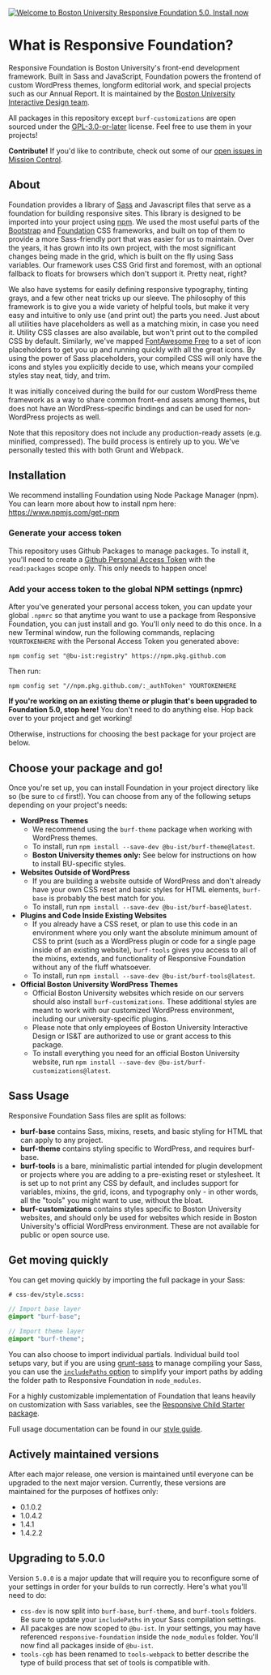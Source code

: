 [![Welcome to Boston University Responsive Foundation 5.0. Install now](https://user-images.githubusercontent.com/1828613/103576393-11302080-4ea1-11eb-8ed8-a1d08a1cdb67.jpg)](#installation) 

# What is Responsive Foundation?

Responsive Foundation is Boston University's front-end development framework. Built in Sass and JavaScript, Foundation powers the frontend of custom WordPress themes, longform editorial work, and special projects such as our Annual Report. It is maintained by the [Boston University Interactive Design team](https://www.bu.edu/interactive-design/).

All packages in this repository except `burf-customizations` are open sourced under the [GPL-3.0-or-later](https://spdx.org/licenses/GPL-3.0-or-later.html) license. Feel free to use them in your projects!

**Contribute!** If you'd like to contribute, check out some of our [open issues in Mission Control](https://bu-ist.github.io/responsive-foundation/dashboard.html).

## About

Foundation provides a library of [Sass](http://sass-lang.com/) and Javascript files that serve as a foundation for building responsive sites. This library is designed to be imported into your project using [npm](https://www.npmjs.com/). We used the most useful parts of the [Bootstrap](https://github.com/twbs/bootstrap) and [Foundation](https://github.com/foundation/foundation-sites) CSS frameworks, and built on top of them to provide a more Sass-friendly port that was easier for us to maintain. Over the years, it has grown into its own project, with the most significant changes being made in the grid, which is built on the fly using Sass variables. Our framework uses CSS Grid first and foremost, with an optional fallback to floats for browsers which don't support it. Pretty neat, right?

We also have systems for easily defining responsive typography, tinting grays, and a few other neat tricks up our sleeve. The philosophy of this framework is to give you a wide variety of helpful tools, but make it very easy and intuitive to only use (and print out) the parts you need. Just about all utilities have placeholders as well as a matching mixin, in case you need it. Utility CSS classes are also available, but won't print out to the compiled CSS by default. Similarly, we've mapped [FontAwesome Free](https://github.com/FortAwesome/Font-Awesome/tree/master/js-packages/%40fortawesome/fontawesome-free) to a set of icon placeholders to get you up and running quickly with all the great icons. By using the power of Sass placeholders, your compiled CSS will only have the icons and styles you explicitly decide to use, which means your compiled styles stay neat, tidy, and trim.

It was initially conceived during the build for our custom WordPress theme framework as a way to share common front-end assets among themes, but does not have an WordPress-specific bindings and can be used for non-WordPress projects as well.

Note that this repository does not include any production-ready assets (e.g. minified, compressed). The build process is entirely up to you. We've personally tested this with both Grunt and Webpack.

## Installation

We recommend installing Foundation using Node Package Manager (npm). You can learn more about how to install npm
here: https://www.npmjs.com/get-npm

### Generate your access token

This repository uses Github Packages to manage packages. To install it, you'll need to create a [Github Personal Access Token](https://docs.github.com/en/free-pro-team@latest/github/authenticating-to-github/creating-a-personal-access-token) with the `read:packages` scope only. This only needs to happen once!

### Add your access token to the global NPM settings (npmrc)

After you've generated your personal access token, you can update your global `.npmrc` so that anytime you want to use a package from Responsive Foundation, you can just install and go. You'll only need to do this once. In a new Terminal window, run the following commands, replacing `YOURTOKENHERE` with the Personal Access Token you generated above:

`npm config set "@bu-ist:registry" https://npm.pkg.github.com`

Then run:

`npm config set "//npm.pkg.github.com/:_authToken" YOURTOKENHERE`

**If you're working on an existing theme or plugin that's been upgraded to Foundation 5.0, stop here!** You don't need to do anything else. Hop back over to your project and get working!

Otherwise, instructions for choosing the best package for your project are below.

## Choose your package and go!

Once you're set up, you can install Foundation in your project directory like so (be sure to `cd` first!). You can choose from any of the following setups depending on your project's needs:

- **WordPress Themes**
	- We recommend using  the `burf-theme` package when working with WordPress themes.
	- To install, run `npm install --save-dev @bu-ist/burf-theme@latest`.
	- **Boston University themes only:** See below for instructions on how to install BU-specific styles.
- **Websites Outside of WordPress** 
	- If you are building a website outside of WordPress and don't already have your own CSS reset and basic styles for HTML elements, `burf-base` is probably the best match for you.
	- To install, run `npm install --save-dev @bu-ist/burf-base@latest`.
- **Plugins and Code Inside Existing Websites** 
	- If you already have a CSS reset, or plan to use this code in an environment where you only want the absolute minimum amount of CSS to print (such as a WordPress plugin or code for a single page inside of an existing website), `burf-tools` gives you access to all of the mixins, extends, and functionality of Responsive Foundation without any of the fluff whatsoever.
	- To install, run `npm install --save-dev @bu-ist/burf-tools@latest`.
- **Official Boston University WordPress Themes** 
	- Official Boston University websites which reside on our servers should also install `burf-customizations`. These additional styles are meant to work with our customized WordPress environment, including our university-specific plugins.
	- Please note that only employees of Boston University Interactive Design or IS&T are authorized to use or grant access to this package. 
	- To install everything you need for an official Boston University website, run `npm install --save-dev @bu-ist/burf-customizations@latest`.

## Sass Usage

Responsive Foundation Sass files are split as follows:

- **burf-base** contains Sass, mixins, resets, and basic styling for HTML that can apply to any
project.
- **burf-theme** contains styling specific to WordPress, and requires burf-base.
- **burf-tools** is a bare, minimalistic partial intended for plugin development or projects where
you are adding to a pre-existing reset or stylesheet. It is set up to not print any CSS by default,
and includes support for variables, mixins, the grid, icons, and typography only - in other words,
all the "tools" you might want to use, without the bloat.
- **burf-customizations** contains styles specific to Boston University websites, and should only be used
for websites which reside in Boston University's official WordPress environment. These are not available 
for public or open source use.

## Get moving quickly

You can get moving quickly by importing the full package in your Sass:

```sass
# css-dev/style.scss:

// Import base layer
@import "burf-base";

// Import theme layer
@import "burf-theme";
```

You can also choose to import individual partials. Individual build tool setups vary, but if you
are using [grunt-sass](https://github.com/sindresorhus/grunt-sass) to manage compiling your Sass,
you can use the [`includePaths` option](https://github.com/sass/node-sass#includepaths) to simplify 
your import paths by adding the folder path to Responsive Foundation in `node_modules`. 

For a highly customizable implementation of Foundation that leans heavily on customization with
Sass variables, see the [Responsive Child Starter package](https://github.com/bu-ist/responsive-child-starter).

Full usage documentation can be found in our [style guide](https://bu-ist.github.io/responsive-foundation/).

## Actively maintained versions

After each major release, one version is maintained until everyone can be upgraded to the next major version. Currently, these versions are maintained for the purposes of hotfixes only:

* 0.1.0.2
* 1.0.4.2
* 1.4.1
* 1.4.2.2

## Upgrading to 5.0.0

Version `5.0.0` is a major update that will require you to reconfigure some of your settings in order for your builds to run correctly. Here's what you'll need to do:

- `css-dev` is now split into `burf-base`, `burf-theme`, and `burf-tools` folders. Be sure to update your `includePaths` in your Sass compilation settings.
- All pacakges are now scoped to `@bu-ist`. In your settings, you may have referenced `responsive-foundation` inside the `node_modules` folder. You'll now find all packages inside of `@bu-ist`.
- `tools-cgb` has been renamed to `tools-webpack` to better describe the type of build process that set of tools is compatible with.
